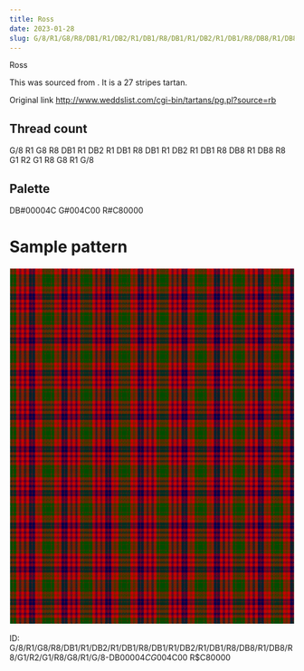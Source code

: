```yaml
---
title: Ross
date: 2023-01-28
slug: G/8/R1/G8/R8/DB1/R1/DB2/R1/DB1/R8/DB1/R1/DB2/R1/DB1/R8/DB8/R1/DB8/R8/G1/R2/G1/R8/G8/R1/G/8-DB$00004C G$004C00 R$C80000
---
```

Ross

This was sourced from <no value>.  It is a 27 stripes tartan.

Original link http://www.weddslist.com/cgi-bin/tartans/pg.pl?source=rb

## Thread count
G/8 R1 G8 R8 DB1 R1 DB2 R1 DB1 R8 DB1 R1 DB2 R1 DB1 R8 DB8 R1 DB8 R8 G1 R2 G1 R8 G8 R1 G/8

## Palette
DB#00004C G#004C00 R#C80000

# Sample pattern

![Tartan detail](tartan.png "G/8 R1 G8 R8 DB1 R1 DB2 R1 DB1 R8 DB1 R1 DB2 R1 DB1 R8 DB8 R1 DB8 R8 G1 R2 G1 R8 G8 R1 G/8 tartan")

ID: G/8/R1/G8/R8/DB1/R1/DB2/R1/DB1/R8/DB1/R1/DB2/R1/DB1/R8/DB8/R1/DB8/R8/G1/R2/G1/R8/G8/R1/G/8-DB$00004C G$004C00 R$C80000